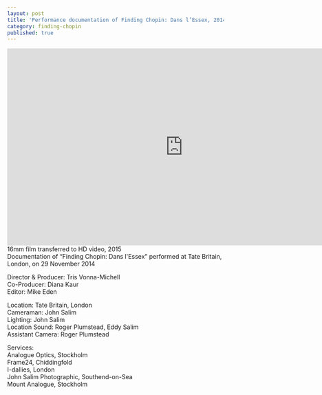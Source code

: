 ```yaml
---
layout: post
title: 'Performance documentation of Finding Chopin: Dans l’Essex, 2014'
category: finding-chopin
published: true
---
```


<iframe src="https://player.vimeo.com/video/187694255" width="815" height="458" frameborder="0" webkitallowfullscreen mozallowfullscreen allowfullscreen></iframe>
16mm film transferred to HD video, 2015<br/>
Documentation of “Finding Chopin: Dans l'Essex” performed at Tate Britain, London, on 29 November 2014

Director & Producer: Tris Vonna-Michell<br/>
Co-Producer: Diana Kaur<br/>
Editor: Mike Eden

Location: Tate Britain, London<br/>
Cameraman: John Salim<br/>
Lighting: John Salim<br/>
Location Sound: Roger Plumstead, Eddy Salim<br/>
Assistant Camera: Roger Plumstead

Services:<br/>
Analogue Optics, Stockholm<br/>
Frame24, Chiddingfold<br/>
I-dallies, London<br/>
John Salim Photographic, Southend-on-Sea<br/>
Mount Analogue, Stockholm

